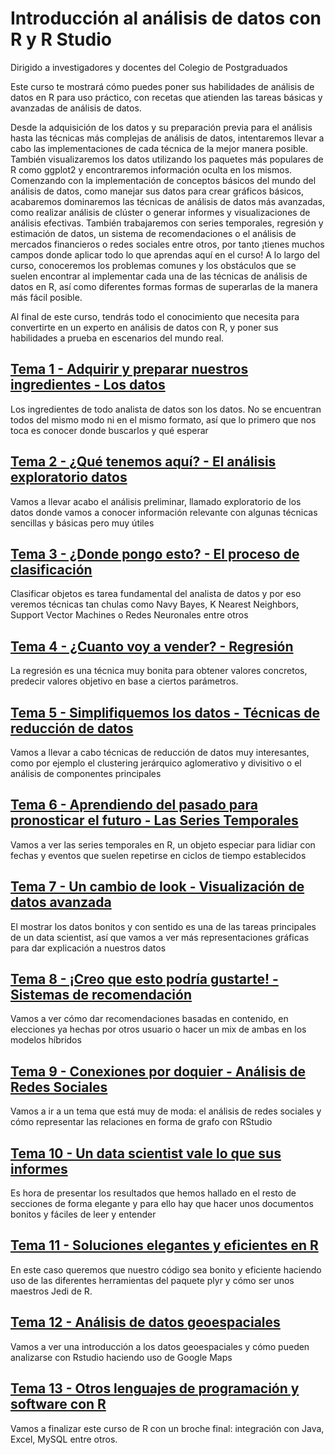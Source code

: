 # Introducción al análisis de datos con R y R Studio
Dirigido a investigadores y docentes del Colegio de Postgraduados

Este curso te mostrará cómo puedes poner sus habilidades de análisis de datos en R para uso práctico, con recetas que atienden las tareas básicas y avanzadas de análisis de datos. 

Desde la adquisición de los datos y su preparación previa para el análisis hasta las técnicas más complejas de análisis de datos, intentaremos llevar a cabo las implementaciones de cada técnica de la mejor manera posible. 
También visualizaremos los datos utilizando los paquetes más populares de R como ggplot2 y encontraremos información oculta en los mismos. 
Comenzando con la implementación de conceptos básicos del mundo del análisis de datos, como manejar sus datos para crear gráficos básicos, acabaremos dominaremos las técnicas de análisis de datos más avanzadas, como realizar análisis de clúster o generar informes y visualizaciones de análisis efectivas. 
También trabajaremos con series temporales, regresión y estimación de datos, un sistema de recomendaciones o el análisis de mercados financieros o redes sociales entre otros, por tanto ¡tienes muchos campos donde aplicar todo lo que aprendas aquí en el curso!
A lo largo del curso, conoceremos los problemas comunes y los obstáculos que se suelen encontrar al implementar cada una de las técnicas de análisis de datos en R, así como diferentes formas formas de superarlas de la manera más fácil posible.

Al final de este curso, tendrás todo el conocimiento que necesita para convertirte en un experto en análisis de datos con R, y poner sus habilidades a prueba en escenarios del mundo real.


## [Tema 1 - Adquirir y preparar nuestros ingredientes - Los datos](https://github.com/gitpeser/Curso-de-R-y-R-Estudio-para-investigadores/tree/master/scripts/tema1)
Los ingredientes de todo analista de datos son los datos. No se encuentran todos del mismo modo ni en el mismo formato, así que lo primero que nos toca es conocer donde buscarlos y qué esperar

## [Tema 2 - ¿Qué tenemos aquí? - El análisis exploratorio datos](https://github.com/gitpeser/Curso-de-R-y-R-Estudio-para-investigadores/tree/master/scripts/tema2)
Vamos a llevar acabo el análisis preliminar, llamado exploratorio de los datos donde vamos a conocer información relevante con algunas técnicas sencillas y básicas pero muy útiles

## [Tema 3 - ¿Donde pongo esto? - El proceso de clasificación](https://github.com/gitpeser/Curso-de-R-y-R-Estudio-para-investigadores/tree/master/scripts/tema3)
Clasificar objetos es tarea fundamental del analista de datos y por eso veremos técnicas tan chulas como Navy Bayes, K Nearest Neighbors, Support Vector Machines o Redes Neuronales entre otros

## [Tema 4 - ¿Cuanto voy a vender? - Regresión](https://github.com/gitpeser/Curso-de-R-y-R-Estudio-para-investigadores/tree/master/scripts/tema4)
La regresión es una técnica muy bonita para obtener valores concretos, predecir valores objetivo en base a ciertos parámetros.

## [Tema 5 - Simplifiquemos los datos - Técnicas de reducción de datos](https://github.com/gitpeser/Curso-de-R-y-R-Estudio-para-investigadores/tree/master/scripts/tema5)
Vamos a llevar a cabo técnicas de reducción de datos muy interesantes, como por ejemplo el clustering jerárquico aglomerativo y divisitivo o el análisis de componentes principales

## [Tema 6 - Aprendiendo del pasado para pronosticar el futuro - Las Series Temporales](https://github.com/gitpeser/Curso-de-R-y-R-Estudio-para-investigadores/tree/master/scripts/tema6)
Vamos a ver las series temporales en R, un objeto especiar para lidiar con fechas y eventos que suelen repetirse en ciclos de tiempo establecidos

## [Tema 7 - Un cambio de look - Visualización de datos avanzada](https://github.com/gitpeser/Curso-de-R-y-R-Estudio-para-investigadores/tree/master/scripts/tema7)
El mostrar los datos bonitos y con sentido es una de las tareas principales de un data scientist, así que vamos a ver más representaciones gráficas para dar explicación a nuestros datos

## [Tema 8 - ¡Creo que esto podría gustarte! - Sistemas de recomendación](https://github.com/gitpeser/Curso-de-R-y-R-Estudio-para-investigadores/tree/master/scripts/tema8)
Vamos a ver cómo dar recomendaciones basadas en contenido, en elecciones ya hechas por otros usuario o hacer un mix de ambas en los modelos híbridos

## [Tema 9 - Conexiones por doquier - Análisis de Redes Sociales](https://github.com/joanby/gitpeser/Curso-de-R-y-R-Estudio-para-investigadores/master/scripts/tema9)
Vamos a ir a un tema que está muy de moda: el análisis de redes sociales y cómo representar las relaciones en forma de grafo con RStudio

## [Tema 10 - Un data scientist vale lo que sus informes](https://github.com/gitpeser/Curso-de-R-y-R-Estudio-para-investigadores/tree/master/scripts/tema10)
Es hora de presentar los resultados que hemos hallado en el resto de secciones de forma elegante y para ello hay que hacer unos documentos bonitos y fáciles de leer y entender

## [Tema 11 - Soluciones elegantes y eficientes en R](https://github.com/gitpeser/Curso-de-R-y-R-Estudio-para-investigadores/tree/master/scripts/tema11)
En este caso queremos que nuestro código sea bonito y eficiente haciendo uso de las diferentes herramientas del paquete plyr y cómo ser unos maestros Jedi de R.

## [Tema 12 - Análisis de datos geoespaciales](https://github.com/gitpeser/Curso-de-R-y-R-Estudio-para-investigadores/tree/master/scripts/tema12)
Vamos a ver una introducción a los datos geoespaciales y cómo pueden analizarse con Rstudio haciendo uso de Google Maps

## [Tema 13 - Otros lenguajes de programación y software con R](https://github.com/gitpeser/Curso-de-R-y-R-Estudio-para-investigadores/tree/master/scripts/tema13)
Vamos a finalizar este curso de R con un broche final: integración con Java, Excel, MySQL entre otros.
